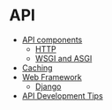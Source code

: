 # API

- [API components](./components/)
    - [HTTP](./components/http/README.md)
    - [WSGI and ASGI](./components/wsgi-and-asgi/)
- [Caching](./Caching/)
- [Web Framework](./WebFramework/)
    - [Django](./WebFramework/Django/)
- [API Development Tips](./tips/)
<!-- - [API endpoints](./endpoints/)
- [API requests](./requests/)
- [API responses](./responses/)
- [API errors](./errors/)
- [API documentation](./documentation/) -->

<!-- # API components

- [Components](./components/)
- [Components documentation](./components/documentation/)

# API endpoints

- [Endpoints](./endpoints/)
- [Endpoints documentation](./endpoints/documentation/)

# API requests

- [Requests](./requests/)
- [Requests documentation](./requests/documentation/)

# API responses

- [Responses](./responses/)
- [Responses documentation](./responses/documentation/)

# API errors

- [Errors](./errors/)
- [Errors documentation](./errors/documentation/)

# API documentation

- [Documentation](./documentation/)
- [Documentation documentation](./documentation/documentation/)

####     -->